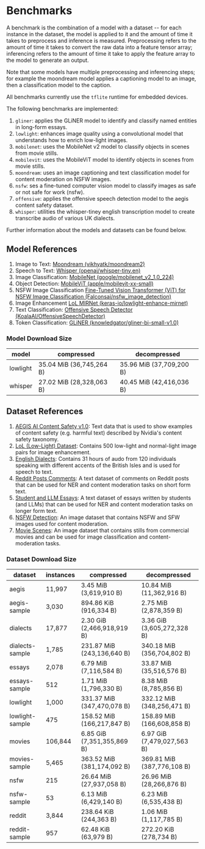# Benchmarks

A benchmark is the combination of a model with a dataset -- for each instance in the dataset, the model is applied to it and the amount of time it takes to preprocess and inference is measured. Preprocessing refers to the amount of time it takes to convert the raw data into a feature tensor array; inferencing refers to the amount of time it take to apply the feature array to the model to generate an output.

Note that some models have multiple preprocessing and inferencing steps; for example the moondream model applies a captioning model to an image, then a classification model to the caption.

All benchmarks currently use the `tflite` runtime for embedded devices.

The following benchmarks are implemented:

1. `gliner`: applies the GLiNER model to identify and classify named entities in long-form essays.
2. `lowlight`: enhances image quality using a convolutional model that understands how to enrich low-light images.
3. `mobilenet`: uses the MobileNet v2 model to classify objects in scenes from movie stills.
4. `mobilevit`: uses the MobileViT model to identify objects in scenes from movie stills.
5. `moondream`: uses an image captioning and text classification model for content moderation on NSFW images.
6. `nsfw`: ses a fine-tuned computer vision model to classify images as safe or not safe for work (nsfw).
7. `offensive`: applies the offensive speech detection model to the aegis content safety dataset.
8. `whisper`: utilities the whisper-tiney english transcription model to create transcribe audio of various UK dialects.

Further information about the models and datasets can be found below.

## Model References

1. Image to Text: [Moondream (vikhyatk/moondream2)](https://huggingface.co/vikhyatk/moondream2)
2. Speech to Text: [Whisper (openai/whisper-tiny.en)](https://huggingface.co/docs/transformers/en/model_doc/whisper)
3. Image Classification: [MobileNet (google/mobilenet_v2_1.0_224)](https://huggingface.co/docs/transformers/en/model_doc/mobilenet_v2)
4. Object Detection: [MobileViT (apple/mobilevit-xx-small)](https://huggingface.co/docs/transformers/en/model_doc/mobilevit)
5. NSFW Image Classification [Fine-Tuned Vision Transformer (ViT) for NSFW Image Classification (Falconsai/nsfw_image_detection)](https://huggingface.co/Falconsai/nsfw_image_detection)
6. Image Enhancement [LoL MIRNet (keras-io/lowlight-enhance-mirnet)](https://huggingface.co/keras-io/lowlight-enhance-mirnet)
7. Text Classification: [Offensive Speech Detector (KoalaAI/OffensiveSpeechDetector)](https://huggingface.co/KoalaAI/OffensiveSpeechDetector)
8. Token Classification: [GLiNER (knowledgator/gliner-bi-small-v1.0)](https://huggingface.co/knowledgator/gliner-bi-small-v1.0)

### Model Download Size

| model | compressed | decompressed |
|---|---|---|
| lowlight | 35.04 MiB (36,745,264 B) | 35.96 MiB (37,709,200 B) |
| whisper | 27.02 MiB (28,328,063 B) | 40.45 MiB (42,416,036 B) |

## Dataset References

1. [AEGIS AI Content Safety v1.0](https://huggingface.co/datasets/nvidia/Aegis-AI-Content-Safety-Dataset-1.0): Text data that is used to show examples of content safety (e.g. harmful text) described by Nvidia's content safety taxonomy.
2. [LoL (Low-Light) Dataset](https://paperswithcode.com/dataset/lol): Contains 500 low-light and normal-light image pairs for image enhancement.
3. [English Dialects](https://huggingface.co/datasets/ylacombe/english_dialects): Contains 31 hours of audo from 120 individuals speaking with different accents of the British Isles and is used for speech to text.
4. [Reddit Posts Comments](https://huggingface.co/datasets/ummagumm-a/reddit_posts_comments): A text dataset of comments on Reddit posts that can be used for NER and content moderation tasks on short form text.
5. [Student and LLM Essays](https://huggingface.co/datasets/knarasi1/student_and_llm_essays): A text dataset of essays written by students (and LLMs) that can be used for NER and content moderation tasks on longer form text.
6. [NSFW Detection](https://huggingface.co/datasets/zanderlewis/nsfw_detection_large): An image dataset that contains NSFW and SFW images used for content moderation.
7. [Movie Scenes](https://huggingface.co/datasets/unography/movie-scenes): An image dataset that contains stills from commercial movies and can be used for image classification and content-moderation tasks.

### Dataset Download Size

| dataset | instances | compressed | decompressed |
|---|---|---|---|
| aegis | 11,997 | 3.45 MiB (3,619,910 B) | 10.84 MiB (11,362,916 B) |
| aegis-sample | 3,030 | 894.86 KiB (916,334 B) | 2.75 MiB (2,878,359 B) |
| dialects | 17,877 | 2.30 GiB (2,466,918,919 B) | 3.36 GiB (3,605,272,328 B) |
| dialects-sample | 1,785 | 231.87 MiB (243,136,640 B) | 340.18 MiB (356,704,802 B) |
| essays | 2,078 | 6.79 MiB (7,116,584 B) | 33.87 MiB (35,516,576 B) |
| essays-sample | 512 | 1.71 MiB (1,796,330 B) | 8.38 MiB (8,785,856 B) |
| lowlight | 1,000 | 331.37 MiB (347,470,078 B) | 332.12 MiB (348,256,471 B) |
| lowlight-sample | 475 | 158.52 MiB (166,217,847 B) | 158.89 MiB (166,608,858 B) |
| movies | 106,844 | 6.85 GiB (7,351,355,869 B) | 6.97 GiB (7,479,027,563 B) |
| movies-sample | 5,465 | 363.52 MiB (381,174,092 B) | 369.81 MiB (387,776,108 B) |
| nsfw | 215 | 26.64 MiB (27,937,058 B) | 26.96 MiB (28,266,876 B) |
| nsfw-sample | 53 | 6.13 MiB (6,429,140 B) | 6.23 MiB (6,535,438 B) |
| reddit | 3,844 | 238.64 KiB (244,363 B) | 1.06 MiB (1,117,785 B) |
| reddit-sample | 957 | 62.48 KiB (63,979 B) | 272.20 KiB (278,734 B) |